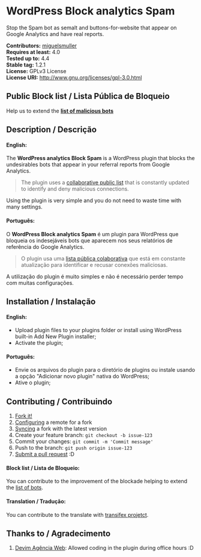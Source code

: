 # WordPress Block analytics Spam #
Stop the Spam bot as semalt and buttons-for-website that appear on Google Analytics and have real reports.

**Contributors:** [miguelsmuller](https://github.com/miguelsmuller)  
**Requires at least:** 4.0  
**Tested up to:** 4.4  
**Stable tag:** 1.2.1  
**License:** GPLv3 License  
**License URI:** http://www.gnu.org/licenses/gpl-3.0.html

## Public Block list / Lista Pública de Bloqueio ##
Help us to extend the **[list of malicious bots](https://github.com/devimweb/bot-public-list)**

## Description / Descrição ##

#### English:
The **WordPress analytics Block Spam** is a WordPress plugin that blocks the undesirables bots that appear in your referral reports from Google Analytics.

> The plugin uses a [collaborative public list](https://github.com/devimweb/bot-public-list) that is constantly updated to identify and deny malicious connections.

Using the plugin is very simple and you do not need to waste time with many settings.

#### Português:
O **WordPress Block analytics Spam** é um plugin para WordPress que bloqueia os indesejáveis bots que aparecem nos seus relatórios de referência do Google Analytics.

> O plugin usa uma [lista pública colaborativa](https://github.com/devimweb/bot-public-list) que está em constante atualização para identificar e recusar conexões maliciosas.

A utilização do plugin é muito simples e não é necessário perder tempo com muitas configurações. 

## Installation / Instalação ##

#### English:
* Upload plugin files to your plugins folder or install using WordPress built-in Add New Plugin installer;
* Activate the plugin;

#### Português:
* Envie os arquivos do plugin para o diretório de plugins ou instale usando a opção "Adicionar novo plugin" nativa do WordPress;
* Ative o plugin;

## Contributing / Contribuindo ##

1. [Fork it!](https://help.github.com/articles/fork-a-repo/)
2. [Configuring](https://help.github.com/articles/configuring-a-remote-for-a-fork/) a remote for a fork
3. [Syncing](https://help.github.com/articles/syncing-a-fork/) a fork with the latest version
4. Create your feature branch: `git checkout -b issue-123`
5. Commit your changes: `git commit -m 'Commit message'`
6. Push to the branch: `git push origin issue-123`
7. [Submit a pull request](https://help.github.com/articles/using-pull-requests/) :D

#### Block list / Lista de Bloqueio:
You can contribute to the improvement of the blockade helping to extend the [list of bots](https://github.com/devimweb/bot-public-list).

#### Translation / Tradução:
You can contribute to the translate with [transifex projetct](https://www.transifex.com/devim/wordpress-block-analytics-spam/).

## Thanks to / Agradecimento ##

1. [Devim Agência Web](www.devim.com.br): Allowed coding in the plugin during office hours :D
